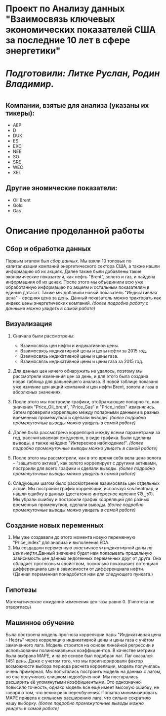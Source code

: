 # Проект по Анализу данных "Взаимосвязь ключевых экономических показателей США за последние 10 лет в сфере энергетики"
#
# _Подготовили: Литке Руслан, Родин Владимир._
#
## Компании, взятые для анализа (указаны их тикеры):
- AEP
- D
- DUK
- ES
- EXC
- NEE
- SO
- SRE 
- WEC
- XEL

## Другие эномические показатели:
- Oil Brent
- Gold
- Gas
#

# Описание проделанной работы

## Cбор и обработка данных
Первым этапом был _сбор данных_. Мы взяли 10 топовых по капитализации компаний энергетического сектора США, а также нашли информацию об их акциях. Далее также были добавлены такие 
экономические показатели, как нефть "Brent", золото и газ, и найдена информациия об их ценах. После этого мы объединили всю уже обработанную информацию по акциям и остальным показателям в единый датасэт. Также мы добавили новый показатель "Индикативная цена" - средняя цена за день. Данный показатель можно трактовать как индекс цены энергетических компаний.
_(более подробно работу с данными можно увидеть в самой работе)_

## Визуализация
1. Сначала были рассмотрены:
    - Взаимосвязь цен нефти и индикативной цены.
    - Взаимосвязь индикативной цены и цены нефти за 2015 год.
    - Взаимосвязь индикативной цены и цены газа.
    - Взаимосвязь индикативной цены и цены газа за 2015 год.

2. Для данных цен ничего обнаружить не удалось, поэтому мы рассмотрели изменения цен за день, и для этого была создана новая таблица для дальнейшего анализа. В новой таблице показано уже _измение_ цен акций компаний и цен нефти Brent, золота и газа в абсолюных значениях.

3. После этого мы построили графики, отображающие попарно то, как значения "Price_Oil_brent", "Price_Gas" и "Price_index" изменялись. Затем проверили корреляцию между попарными данными в разных временных промежутках и сделали выводы.
_(более подробно промежуточные выводы можно увидеть в самой работе)_

4. Далее была рассмотрена корреляция между всеми параметрами за год, рассчитываемая ежедневно, в виде графика. Были сделаны выводы, а также найдено "Интересное наблюдение!".
_(более подробно промежуточные выводы можно увидеть в самой работе)_

5. После этого мы рассмотрели, как в это время себя вела цена золота – "защитного актива", как золото коррелирует с другими активами, построили для всего графики и сделали выводы.
_(более подробно промежуточные выводы можно увидеть в самой работе)_

6. Следующим шагом было рассмотрение взаимосвязь цен отдельных акций. Мы построили график корреляций, используя sns.heatmap, и нашли ошибку в данных (достаточно интересное явление ʕʘ‿ಠʔ). Мы убрали ошибку и построили график корреляций для разных временных промежутков, сделали выводы.
 _(более подробно промежуточные выводы можно увидеть в самой работе)_
 
## Cоздание новых переменных
1. Мы уже создавали до этого момента новую переменную "Price_index" для анализа и выполнения EDA.
2. Мы создадали переменную _эластичности индикативной цены по цене нефти_.Данный значение будет нам показывать предельную зависимость цен данных эндогенных переменных друг от друга. Она обладает прогнозным свойством, посколько показывает потенциал дифференциала цен в зависимости от дифференциала нефти. (Данная переменная понадобится нам для следующего пунката.)

## Гипотезы
Математическое ожидание изменения цен газа равно 0. (Гипотеза не отверглась)

## Машинное обучение
Была построена модель прогноза корреляции пары "Индикативная цена - Нефть" через корреляцию индикативной цены и цены газа с учётом замеченного лага. Модель строится на основе линейной регрессии и использовании полиномиальных коэффициентов. В качестве метрики была выбрана MAPE, и на её основе был подобран лаг. Лаг оказался 1451 день. Даже с учетом того, что мы проигнорировали фактор возможности выбора периода расчета корреляции, модель получилась очень примерная. Мы попытались построить модель на данных с лагом, но она получилась слишком недообученной.  Мы постарались расширить её упомянутыми коэффициентыми. Это однозначно повысило точность, однако модель все ещё имеет высокую ошибку, не говоря о том, что велик риск переобучения. Попытка минимизировать MAPE привела к сильному расширению лага, что сильно сократило нашу выборку.
_(более подробно промежуточные выводы можно увидеть в самой работе)_
